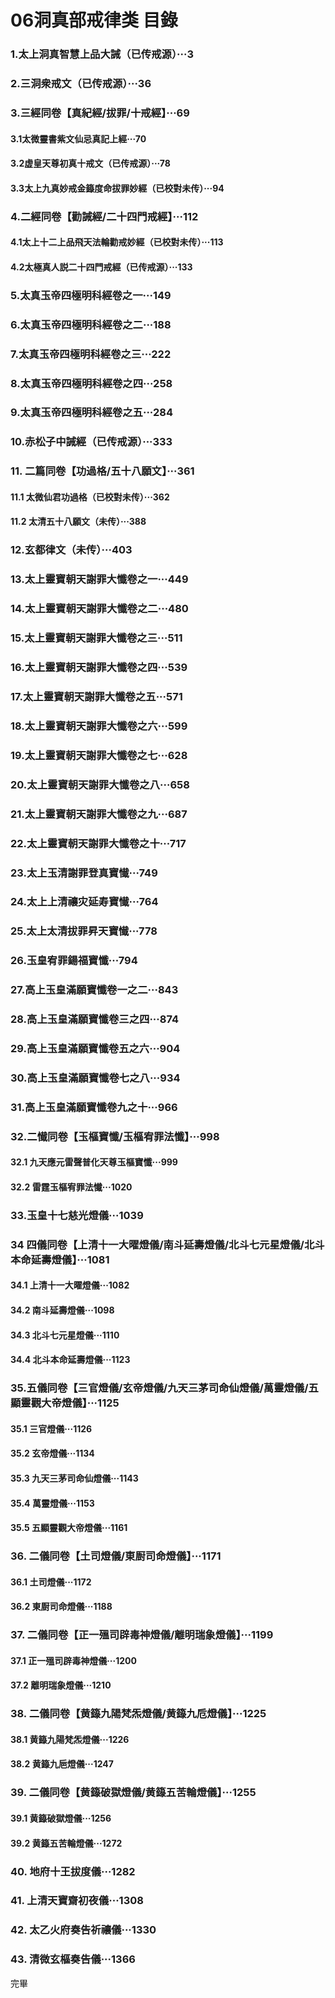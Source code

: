 # 06洞真部戒律类 目錄
 
### 1.太上洞真智慧上品大誡（已传戒源）···3 

### 2.三洞衆戒文（已传戒源）···36

### 3.三經同卷【真紀經/拔罪/十戒經】···69

#### 3.1太微靈書紫文仙忌真記上經···70
#### 3.2虚皇天尊初真十戒文（已传戒源）···78
#### 3.3太上九真妙戒金籙度命拔罪妙經（已校對未传）···94

### 4.二經同卷【勸誡經/二十四門戒經】···112
#### 4.1太上十二上品飛天法輪勸戒妙經（已校對未传）···113
#### 4.2太極真人説二十四門戒經（已传戒源）···133

### 5.太真玉帝四極明科經卷之一···149
### 6.太真玉帝四極明科經卷之二···188
### 7.太真玉帝四極明科經卷之三···222
### 8.太真玉帝四極明科經卷之四···258
### 9.太真玉帝四極明科經卷之五···284

### 10.赤松子中誡經（已传戒源）···333

### 11. 二篇同卷【功過格/五十八願文】···361
#### 11.1 太微仙君功過格（已校對未传）···362
#### 11.2 太清五十八願文（未传）···388

### 12.玄都律文（未传）···403

### 13.太上靈寶朝天謝罪大懺卷之一···449
### 14.太上靈寶朝天謝罪大懺卷之二···480
### 15.太上靈寶朝天謝罪大懺卷之三···511
### 16.太上靈寶朝天謝罪大懺卷之四···539
### 17.太上靈寶朝天謝罪大懺卷之五···571
### 18.太上靈寶朝天謝罪大懺卷之六···599
### 19.太上靈寶朝天謝罪大懺卷之七···628
### 20.太上靈寶朝天謝罪大懺卷之八···658
### 21.太上靈寶朝天謝罪大懺卷之九···687
### 22.太上靈寶朝天謝罪大懺卷之十···717

### 23.太上玉清謝罪登真寶懴···749
### 24.太上上清禳灾延寿寶懴···764
### 25.太上太清拔罪昇天寶懴···778
### 26.玉皇宥罪鍚福寶懺···794

### 27.高上玉皇滿願寶懺卷一之二···843
### 28.高上玉皇滿願寶懺卷三之四···874
### 29.高上玉皇滿願寶懺卷五之六···904
### 30.高上玉皇滿願寶懺卷七之八···934
### 31.高上玉皇滿願寶懺卷九之十···966

### 32.二懴同卷【玉樞寶懺/玉樞宥罪法懺】···998
#### 32.1 九天應元雷聲普化天尊玉樞寶懺···999
#### 32.2 雷霆玉樞宥罪法懴···1020

### 33.玉皇十七慈光燈儀···1039
### 34 四儀同卷【上清十一大曜燈儀/南斗延壽燈儀/北斗七元星燈儀/北斗本命延壽燈儀】···1081
#### 34.1 上清十一大曜燈儀···1082
#### 34.2 南斗延壽燈儀···1098
#### 34.3 北斗七元星燈儀···1110
#### 34.4 北斗本命延壽燈儀···1123

### 35.五儀同卷【三官燈儀/玄帝燈儀/九天三茅司命仙燈儀/萬靈燈儀/五顯靈觀大帝燈儀】···1125
#### 35.1 三官燈儀···1126
#### 35.2 玄帝燈儀···1134
#### 35.3 九天三茅司命仙燈儀···1143
#### 35.4 萬靈燈儀···1153
#### 35.5 五顯靈觀大帝燈儀···1161

### 36. 二儀同卷【土司燈儀/東㕑司命燈儀】···1171
#### 36.1 土司燈儀···1172
#### 36.2 東㕑司命燈儀···1188

### 37. 二儀同卷【正一殟司辟毒神燈儀/離明瑞象燈儀】···1199
#### 37.1 正一殟司辟毒神燈儀···1200
#### 37.2 離明瑞象燈儀···1210

### 38. 二儀同卷【黄籙九陽梵炁燈儀/黄籙九卮燈儀】···1225
#### 38.1 黄籙九陽梵炁燈儀···1226
#### 38.2 黄籙九巵燈儀···1247

### 39. 二儀同卷【黄籙破獄燈儀/黄籙五苦輪燈儀】···1255
#### 39.1 黄籙破獄燈儀···1256
#### 39.2 黄籙五苦輪燈儀···1272

### 40. 地府十王拔度儀···1282
### 41. 上清天寶齋初夜儀···1308
### 42. 太乙火府奏告祈禳儀···1330
### 43. 清微玄樞奏告儀···1366

完畢

